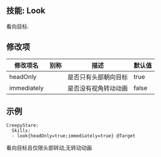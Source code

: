 技能: Look
--------------------------

看向目标.

修改项
----------

| 修改项名 | 别称    | 描述                                                                                                    | 默认值 |
|-----------|------------|----------------------------------------------------------------------------------------------------------------|---------------|
| headOnly    |         | 是否只有头部朝向目标                                        | true          |
| immediately |         | 是否没有视角转动动画 | false         |

示例
--------

    CreepyStare:
      Skills:
      - look{headOnly=true;immediately=true} @Target

看向目标且仅限头部转动,无转动动画